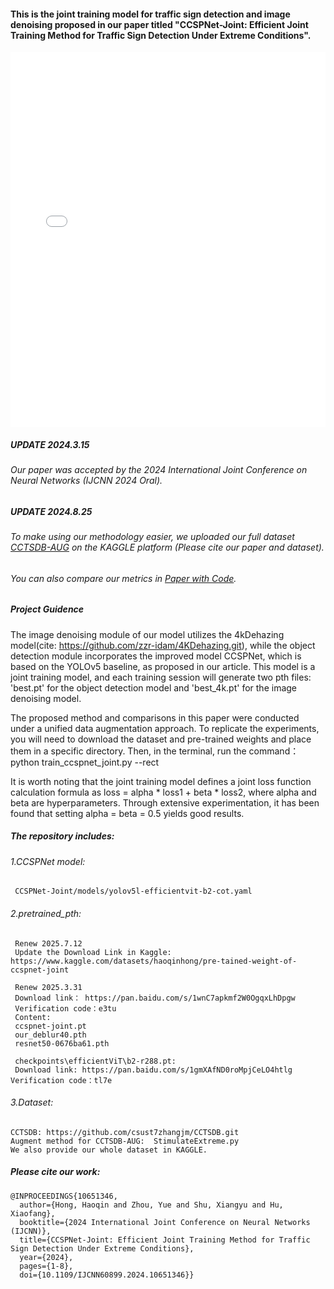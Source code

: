 #### This is the joint training model for traffic sign detection and image denoising proposed in our paper titled "CCSPNet-Joint: Efficient Joint Training Method for Traffic Sign Detection Under Extreme Conditions".
<embed src="ours_method_ccspnet_joint.pdf" type="application/pdf" width="100%" height="600px" />


##### UPDATE 2024.3.15

###### Our paper was accepted by the 2024 International Joint Conference on Neural Networks (IJCNN 2024 Oral).


##### UPDATE 2024.8.25 
###### To make using our methodology easier, we uploaded our full dataset *[CCTSDB-AUG](https://www.kaggle.com/datasets/haoqinhong/cctsdb-aug-ijcnn-2024)* on the KAGGLE platform (Please cite our paper and dataset).

###### You can also compare our metrics in *[Paper with Code](https://paperswithcode.com/paper/ccspnet-joint-efficient-joint-training-method)*.

##### Project Guidence 
The image denoising module of our model utilizes the 4kDehazing model(cite: https://github.com/zzr-idam/4KDehazing.git), 
while the object detection module incorporates the improved model CCSPNet, 
which is based on the YOLOv5 baseline, as proposed in our article.
This model is a joint training model, and each training session will generate two pth files: 'best.pt' for the object detection model 
and 'best_4k.pt' for the image denoising model.

The proposed method and comparisons in this paper were conducted under a unified data augmentation approach. To replicate the experiments, you will need to download the dataset and pre-trained weights and place them in a specific directory. 
Then, in the terminal, run the command：python train_ccspnet_joint.py --rect

It is worth noting that the joint training model defines a joint loss function calculation formula as 
loss = alpha * loss1 + beta * loss2, 
where alpha and beta are hyperparameters. Through extensive experimentation, it has been found that setting alpha = beta = 0.5 yields good results.
 
##### The repository includes:

###### 1.CCSPNet model:
     CCSPNet-Joint/models/yolov5l-efficientvit-b2-cot.yaml

###### 2.pretrained_pth:
     Renew 2025.7.12
     Update the Download Link in Kaggle: https://www.kaggle.com/datasets/haoqinhong/pre-tained-weight-of-ccspnet-joint
     
     Renew 2025.3.31
     Download link： https://pan.baidu.com/s/1wnC7apkmf2W0OgqxLhDpgw 
     Verification code：e3tu
     Content:
     ccspnet-joint.pt
     our_deblur40.pth
     resnet50-0676ba61.pth
     
     checkpoints\efficientViT\b2-r288.pt: 
     Download link: https://pan.baidu.com/s/1gmXAfND0roMpjCeLO4htlg    Verification code：tl7e 

###### 3.Dataset:
    CCTSDB: https://github.com/csust7zhangjm/CCTSDB.git
    Augment method for CCTSDB-AUG:  StimulateExtreme.py
    We also provide our whole dataset in KAGGLE.

##### Please cite our work:
    @INPROCEEDINGS{10651346,
      author={Hong, Haoqin and Zhou, Yue and Shu, Xiangyu and Hu, Xiaofang},
      booktitle={2024 International Joint Conference on Neural Networks (IJCNN)}, 
      title={CCSPNet-Joint: Efficient Joint Training Method for Traffic Sign Detection Under Extreme Conditions}, 
      year={2024},
      pages={1-8},
      doi={10.1109/IJCNN60899.2024.10651346}}



